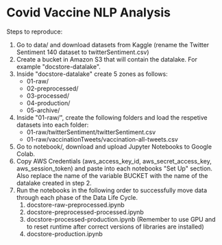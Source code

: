 # Covid Vaccine NLP Analysis

Steps to reproduce:

1. Go to data/ and download datasets from Kaggle (rename the Twitter Sentiment 140 dataset to twitterSentiment.csv)
2. Create a bucket in Amazon S3 that will contain the datalake. For example "docstore-datalake".
3. Inside "docstore-datalake" create 5 zones as follows:
    - 01-raw/
    - 02-preprocessed/
    - 03-processed/
    - 04-production/
    - 05-archive/
4. Inside "01-raw/", create the following folders and load the respetive datasets into each folder:
    - 01-raw/twitterSentiment/twitterSentiment.csv
    - 01-raw/vaccinationTweets/vaccination-all-tweets.csv
5. Go to notebook/, download and upload Jupyter Notebooks to Google Colab.
6. Copy AWS Credentials (aws_access_key_id, aws_secret_access_key, aws_session_token) and paste into each notebooks "Set Up" section. Also replace the name of the variable BUCKET with the name of the datalake created in step 2.
7. Run the notebooks in the following order to successfully move data through each phase of the Data Life Cycle.
    1. docstore-raw-preprocessed.ipynb
    2. docstore-preprocessed-processed.ipynb
    3. docstore-processed-production.ipynb (Remember to use GPU and to reset runtime after correct versions of libraries are installed)
    4. docstore-production.ipynb
